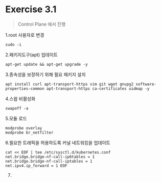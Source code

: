 # Exercise 3.1


> Control Plane 에서 진행

1.root 사용자로 변경

```
sudo -i
```

2.패키지도구(apt) 업데이트

```
apt-get update && apt-get upgrade -y
```

3.종속성을 보장하기 위해 필요 패키지 설치

```
apt install curl apt-transport-https vim git wget gnupg2 software-properties-common apt-transport-https ca-certificates uidmap -y
```

4.스왑 비활성화

```
swapoff -a
```

5.모듈 로드

```
modprobe overlay
modprobe br_netfilter
```

6.필요한 트래픽을 허용하도록 커널 네트워킹을 업데이트

```
cat << EOF | tee /etc/sysctl.d/kubernetes.conf
net.bridge.bridge-nf-call-ip6tables = 1
net.bridge.bridge-nf-call-iptables = 1
net.ipv4.ip_forward = 1 EOF
```

7.
